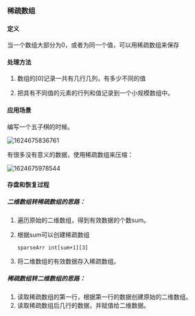 ### 稀疏数组

#### 定义

当一个数组大部分为0，或者为同一个值，可以用稀疏数组来保存

#### 处理方法

1. 数组的[0]记录一共有几行几列，有多少不同的值

2. 把具有不同值的元素的行列和值记录到一个小规模数组中。

#### 应用场景

编写一个五子棋的时候。

![1624675836761](C:\Users\hasee\AppData\Roaming\Typora\typora-user-images\1624675836761.png)

有很多没有意义的数据，使用稀疏数组来压缩：

![1624675978544](C:\Users\hasee\AppData\Roaming\Typora\typora-user-images\1624675978544.png)



#### 存盘和恢复过程

##### 二维数组转稀疏数组的思路：

1. 遍历原始的二维数组，得到有效数据的个数sum。

2. 根据sum可以创建稀疏数组

   ```
   sparseArr int[sum+1][3]
   ```

3. 将二维数组的有效数据存入稀疏数组。

##### 稀疏数组转二维数组的思路：

1. 读取稀疏数组的第一行，根据第一行的数据创建原始的二维数组。
2. 读取稀疏数组后几行的数据，并赋值给二维数据。